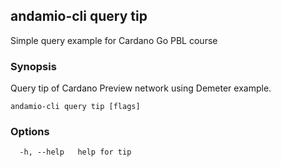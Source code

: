 ## andamio-cli query tip

Simple query example for Cardano Go PBL course

### Synopsis


Query tip of Cardano Preview network using Demeter example.

	

```
andamio-cli query tip [flags]
```

### Options

```
  -h, --help   help for tip
```

